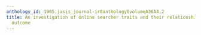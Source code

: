 ```yaml
---
anthology_id: 1985.jasis_journal-ir0anthology0volumeA36A4.2
title: An investigation of online searcher traits and their relationship to search
  outcome
---
```

